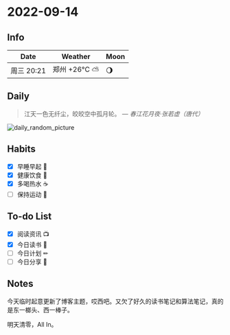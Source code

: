 # 2022-09-14

## Info

| Date           | Weather      | Moon |
| -------------- | ------------ | ---- |
| 周三 20:21 | 郑州 +26°C ⛅️  | 🌖 |

## Daily

> 江天一色无纤尘，皎皎空中孤月轮。
> — *春江花月夜·张若虚（唐代）*

![daily_random_picture](https://images.unsplash.com/photo-1500554081896-02ff39f9a7e0?crop=entropy&cs=tinysrgb&fit=crop&fm=jpg&h=1080&ixid=MnwxfDB8MXxyYW5kb218MHx8bW91bnRhaW4sd2F0ZXIsbGFuZHNjYXBlLGdhbGF4eSxjaXR5fHx8fHx8MTY2MzE1ODEyNw&ixlib=rb-1.2.1&q=80&utm_campaign=api-credit&utm_medium=referral&utm_source=unsplash_source&w=1920)

## Habits

- [x] 早睡早起 🌃
- [x] 健康饮食 🥗
- [x] 多喝热水 ☕️
- [ ] 保持运动 💪

## To-do List

- [x] 阅读资讯 📺
- [x] 今日读书 📖
- [ ] 今日计划 ✏
- [ ] 今日分享 📌

## Notes

今天临时起意更新了博客主题，哎西吧。又欠了好久的读书笔记和算法笔记，真的是东一榔头、西一棒子。

明天清零，All In。